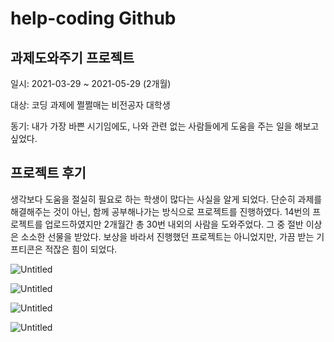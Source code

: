 # help-coding Github

## 과제도와주기 프로젝트

일시: 2021-03-29 ~ 2021-05-29 (2개월)

대상: 코딩 과제에 쩔쩔매는 비전공자 대학생

동기: 내가 가장 바쁜 시기임에도, 나와 관련 없는 사람들에게 도움을 주는 일을 해보고 싶었다.

## 프로젝트 후기

생각보다 도움을 절실히 필요로 하는 학생이 많다는 사실을 알게 되었다. 단순히 과제를 해결해주는 것이 아닌, 함께 공부해나가는 방식으로 프로젝트를 진행하였다. 14번의 프로젝트를 업로드하였지만 2개월간 총 30번 내외의 사람을 도와주었다. 그 중 절반 이상은 소소한 선물을 받았다. 보상을 바라서 진행했던 프로젝트는 아니었지만, 가끔 받는 기프티콘은 적잖은 힘이 되었다.

![Untitled](src/1.png)

![Untitled](src/2.png)

![Untitled](src/3.png)

![Untitled](src/4.png)
